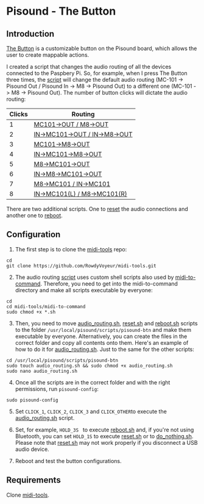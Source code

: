 # Pisound - The Button

## Introduction

[The Button](https://blokas.io/pisound/docs/the-button/) is a customizable button on the Pisound board, which allows the user to create mappable actions.

I created a script that changes the audio routing of all the devices connected to the Paspbery Pi. So, for example, when I press The Button three times, the [script](https://github.com/RowdyVoyeur/midi-tools/blob/main/pisound-btn/audio_routing.sh) will change the default audio routing (MC-101 -> Pisound Out / Pisound In -> M8 -> Pisound Out) to a different one (MC-101 -> M8 -> Pisound Out). The number of button clicks will dictate the audio routing:

| Clicks | Routing |
| --- | --- |
| 1 | [MC101->OUT / M8->OUT](https://github.com/RowdyVoyeur/midi-tools/blob/main/midi-to-command/audioconfig07.sh) |
| 2 | [IN->MC101->OUT / IN->M8->OUT](https://github.com/RowdyVoyeur/midi-tools/blob/main/midi-to-command/audioconfig09.sh) |
| 3 | [MC101->M8->OUT](https://github.com/RowdyVoyeur/midi-tools/blob/main/midi-to-command/audioconfig01.sh) |
| 4 | [IN->MC101->M8->OUT](https://github.com/RowdyVoyeur/midi-tools/blob/main/midi-to-command/audioconfig02.sh) |
| 5 | [M8->MC101->OUT](https://github.com/RowdyVoyeur/midi-tools/blob/main/midi-to-command/audioconfig03.sh) |
| 6 | [IN->M8->MC101->OUT](https://github.com/RowdyVoyeur/midi-tools/blob/main/midi-to-command/audioconfig04.sh) |
| 7 | [M8->MC101 / IN->MC101](https://github.com/RowdyVoyeur/midi-tools/blob/main/midi-to-command/audioconfig05.sh) |
| 8 | [IN->MC101(L) / M8->MC101(R)](https://github.com/RowdyVoyeur/midi-tools/blob/main/midi-to-command/audioconfig06.sh) |

There are two additional scripts. One to [reset](https://github.com/RowdyVoyeur/midi-tools/blob/main/pisound-btn/reset.sh) the audio connections and another one to [reboot](https://github.com/RowdyVoyeur/midi-tools/blob/main/pisound-btn/reboot.sh).

## Configuration

1. The first step is to clone the [midi-tools](https://github.com/RowdyVoyeur/midi-tools/) repo:
```
cd
git clone https://github.com/RowdyVoyeur/midi-tools.git
```  

2. The audio routing [script](https://github.com/RowdyVoyeur/midi-tools/blob/main/pisound-btn/audio_routing.sh) uses custom shell scripts also used by [midi-to-command](https://github.com/RowdyVoyeur/midi-tools/tree/main/midi-to-command). Therefore, you need to get into the midi-to-command directory and make all scripts executable by everyone:
```
cd
cd midi-tools/midi-to-command
sudo chmod +x *.sh
```

3. Then, you need to move [audio_routing.sh](https://github.com/RowdyVoyeur/midi-tools/blob/main/pisound-btn/audio_routing.sh), [reset.sh](https://github.com/RowdyVoyeur/midi-tools/blob/main/pisound-btn/reset.sh) and [reboot.sh](https://github.com/RowdyVoyeur/midi-tools/blob/main/pisound-btn/reboot.sh) scripts to the folder `/usr/local/pisound/scripts/pisound-btn` and make them executable by everyone. Alternatively, you can create the files in the correct folder and copy all contents onto them. Here's an example of how to do it for [audio_routing.sh](https://github.com/RowdyVoyeur/midi-tools/blob/main/pisound-btn/audio_routing.sh). Just to the same for the other scripts:
```
cd /usr/local/pisound/scripts/pisound-btn
sudo touch audio_routing.sh && sudo chmod +x audio_routing.sh
sudo nano audio_routing.sh
```

4. Once all the scripts are in the correct folder and with the right permissions, run `pisound-config`:
```
sudo pisound-config
```

5. Set `CLICK_1`, `CLICK_2`, `CLICK_3` and `CLICK_OTHER`to execute the [audio_routing.sh](https://github.com/RowdyVoyeur/midi-tools/blob/main/pisound-btn/audio_routing.sh) script.

6. Set, for example, `HOLD_3S ` to execute [reboot.sh](https://github.com/RowdyVoyeur/midi-tools/blob/main/pisound-btn/reboot.sh) and, if you're not using Bluetooth, you can set `HOLD_1S` to execute [reset.sh](https://github.com/RowdyVoyeur/midi-tools/blob/main/pisound-btn/reset.sh) or to [do_nothing.sh](https://github.com/BlokasLabs/pisound/blob/master/scripts/pisound-btn/do_nothing.sh). Please note that [reset.sh](https://github.com/RowdyVoyeur/midi-tools/blob/main/pisound-btn/reset.sh) may not work properly if you disconnect a USB audio device.

7. Reboot and test the button configurations.

## Requirements

Clone [midi-tools](https://github.com/RowdyVoyeur/midi-tools/).
